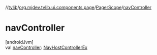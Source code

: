 //[tvlib](../../../index.md)/[org.mjdev.tvlib.ui.components.page](../index.md)/[PagerScope](index.md)/[navController](nav-controller.md)

# navController

[androidJvm]\
val [navController](nav-controller.md): [NavHostControllerEx](../../org.mjdev.tvlib.navigation/-nav-host-controller-ex/index.md)
